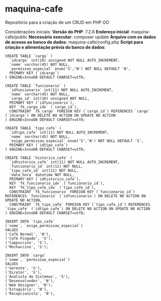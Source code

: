 # maquina-cafe
Repositório para a criação de um CRUD em PHP OO

Considerações iniciais:
**Versão do PHP**: 7.2.8
**Endereço inicial**: maquina-cafe/public
**Necessário executar**: composer update
**Arquivo com os dados de acesso ao banco de dados**: maquina-cafe/config.php
**Script para criação e alimentação prévia do banco de dados**:


```
CREATE TABLE `cargo` (
  `idcargo` int(10) unsigned NOT NULL AUTO_INCREMENT,
  `nome` varchar(45) NOT NULL,
  `permissao_especial` enum('S','N') NOT NULL DEFAULT 'N',
  PRIMARY KEY (`idcargo`)
) ENGINE=InnoDB DEFAULT CHARSET=utf8;
```
```
CREATE TABLE `funcionario` (
  `idfuncionario` int(11) NOT NULL AUTO_INCREMENT,
  `nome` varchar(45) NOT NULL,
  `cargo_id` int(10) unsigned NOT NULL,
  PRIMARY KEY (`idfuncionario`),
  KEY `fk_cargo_idx` (`cargo_id`),
  CONSTRAINT `fk_cargo` FOREIGN KEY (`cargo_id`) REFERENCES `cargo` (`idcargo`) ON DELETE NO ACTION ON UPDATE NO ACTION
) ENGINE=InnoDB DEFAULT CHARSET=utf8;
```
```
CREATE TABLE `tipo_cafe` (
  `idtipo_cafe` int(11) NOT NULL AUTO_INCREMENT,
  `nome` varchar(45) NOT NULL,
  `exige_permissao_especial` enum('S','N') NOT NULL DEFAULT 'S',
  PRIMARY KEY (`idtipo_cafe`)
) ENGINE=InnoDB DEFAULT CHARSET=utf8;
```
```
CREATE TABLE `historico_cafe` (
  `idhistorico_cafe` int(11) NOT NULL AUTO_INCREMENT,
  `funcionario_id` int(11) NOT NULL,
  `tipo_cafe_id` int(11) NOT NULL,
  `data_hora` datetime NOT NULL,
  PRIMARY KEY (`idhistorico_cafe`),
  KEY `fk_funcionario_idx` (`funcionario_id`),
  KEY `fk_tipo_cafe_idx` (`tipo_cafe_id`),
  CONSTRAINT `fk_funcionario` FOREIGN KEY (`funcionario_id`) REFERENCES `funcionario` (`idfuncionario`) ON DELETE NO ACTION ON UPDATE NO ACTION,
  CONSTRAINT `fk_tipo_cafe` FOREIGN KEY (`tipo_cafe_id`) REFERENCES `tipo_cafe` (`idtipo_cafe`) ON DELETE NO ACTION ON UPDATE NO ACTION
) ENGINE=InnoDB DEFAULT CHARSET=utf8;
```
```
INSERT INTO `tipo_cafe`
(`nome`, `exige_permissao_especial`)
VALUES
('Café Normal', 'N'),
('Café Pingado', 'S'),
('Cappuccino', 'S'),
('Mochaccino', 'S');
```
```
INSERT INTO `cargo`
(`nome`, `permissao_especial`)
VALUES
('Gerente', 'S'),
('Diretor', 'S'),
('Analista de Sistemas', 'S'),
('Desenvolvedor', 'N'),
('Web Designer', 'N');
('Estagiário', 'N'),
('Recepcionista', 'N'),
```
